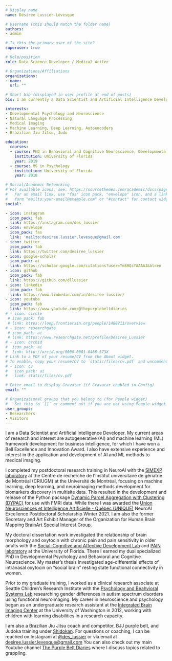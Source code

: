 ```yaml
---
# Display name
name: Désirée Lussier-Lévesque

# Username (this should match the folder name)
authors:
- admin

# Is this the primary user of the site?
superuser: true

# Role/position
role: Data Science Developer / Medical Writer

# Organizations/Affiliations
organizations:
- name: 
  url: ""

# Short bio (displayed in user profile at end of posts)
bio: I am currently a Data Scientist and Artificial Intelligence Developer with 11+ years research experience and 6+ years exerpience in AI. 

interests:
- Developmental Psychology and Neuroscience
- Natural Language Processing
- Medical Imaging 
- Machine Learning, Deep Learning, Autoencoders
- Brazilian Jiu Jitsu, Judo 

education:
  courses:
  - course: PhD in Behavioral and Cognitive Neuroscience, Developmental Psychology (dual specialization)
    institution: University of Florida
    year: 2019
  - course: MS in Psychology
    institution: University of Florida
    year: 2018

# Social/Academic Networking
# For available icons, see: https://sourcethemes.com/academic/docs/page-builder/#icons
#   For an email link, use "fas" icon pack, "envelope" icon, and a link in the
#   form "mailto:your-email@example.com" or "#contact" for contact widget.
social:

- icon: instagram
  icon_pack: fab
  link: https://instagram.com/des_lussier
- icon: envelope
  icon_pack: fas
  link: 'mailto:desiree.lussier.levesque@gmail.com'
- icon: twitter
  icon_pack: fab
  link: https://twitter.com/desiree_lussier
- icon: google-scholar
  icon_pack: ai
  link: https://scholar.google.com/citations?user=YmS9QsYAAAAJ&hl=en
- icon: github
  icon_pack: fab
  link: https://github.com/dllussier
- icon: linkedin
  icon_pack: fab
  link: https://www.linkedin.com/in/desiree-lussier/
- icon: youtube
  icon_pack: fab
  link: https://www.youtube.com/@thepurplebeltdiaries  
# - icon: circle
 # icon_pack: fab
 # link: https://loop.frontiersin.org/people/1488211/overview
# - icon: researchgate
 # icon_pack: ai
 # link: https://www.researchgate.net/profile/Desiree_Lussier
# - icon: orchid
#  icon_pack: ai
#  link: http://orcid.org/0000-0001-6468-573X
# Link to a PDF of your resume/CV from the About widget.
# To enable, copy your resume/CV to `static/files/cv.pdf` and uncomment the lines below.
# - icon: cv
#   icon_pack: ai
#   link: static/files/cv.pdf

# Enter email to display Gravatar (if Gravatar enabled in Config)
email: ""

# Organizational groups that you belong to (for People widget)
#   Set this to `[]` or comment out if you are not using People widget.
user_groups:
- Researchers
- Visitors
---
```


I am a Data Scientist and Artificial Intelligence Developer. My current areas of research and interest are autogenerative (AI) and machine learning (ML) framework development for business intelligence, for which I have won a Bell Excellence and Innovation Award. I also have extensive experience and interest in the application and development of AI and ML methods to medical imaging.

I completed my postdoctoral research training in NeuroAI with the [SIMEXP laboratory](https://simexp.github.io/lab-website/) at the Centre de recherche de l'Institut universitaire de gériatrie de Montréal (CRIUGM) at the Université de Montréal, focusing on machine learning, deep learning, and neuroimaging methods development for biomarkers discovery in multisite data. This resulted in the development and release of the Python package [Dynamic Parcel Aggregation with Clustering (DYPAC)](https://pypi.org/project/Dypac) for use with FMRI data. While there I was awarded the [Union Neurosciences et Intelligence Artificielle - Québec (UNIQUE)](https://www.unique.quebec/) NeuroAI Excellence Postdoctoral Scholarship Winter 2021. I am also the former Secretary and Art Exhibit Manager of the Organization for Human Brain Mapping [BrainArt Special Interest Group](https://ohbm-brainart.github.io/). 

My doctoral dissertation work investigated the relationship of brain morphology and oxytocin with chronic pain and pain sensitivity in older adults with the [Social-Cognitive and Affective Development Lab](https://ebnerlab.psych.ufl.edu/) and [PAIN laboratory](https://cruz-almeida-lab.dental.ufl.edu/) at the University of Florida. There I earned my dual specialized PhD in Developmental Psychology and Behavioral and Cognitive Neuroscience. My master’s thesis investigated age-differential effects of intranasal oxytocin on “social brain” resting state functional connectivity in women. 

Prior to my graduate training, I worked as a clinical research associate at Seattle Children’s Research Institute with the [Psychology and Beahvioral Systems Lab](http://depts.washington.edu/pbslab/wordpress/) researching gender differences in autism spectrum disorders using functional neuroimaging. My career in neuroscience and psychology began as an undergraduate research assistant at the [Integrated Brain Imaging Center](http://ibic.washington.edu/#&panel1-1) at the University of Washington in 2012, working with children with learning disabilities in a research capacity.

I am also a Brazilian Jiu Jitsu coach and competitor, BJJ purple belt, and Judoka training under [Shidokan](https://instagram.com/shidokan_dojo). For questions or coaching, I can be reached on Instagram at [@des_lussier](https://www.instagram.com/des_lussier) or via email at desiree.lussier.levesque@gmail.com  You can also check out my main Youtube channel [The Purple Belt Diaries](https://www.youtube.com/@thepurplebeltdiaries) where I discuss topics related to grappling.

